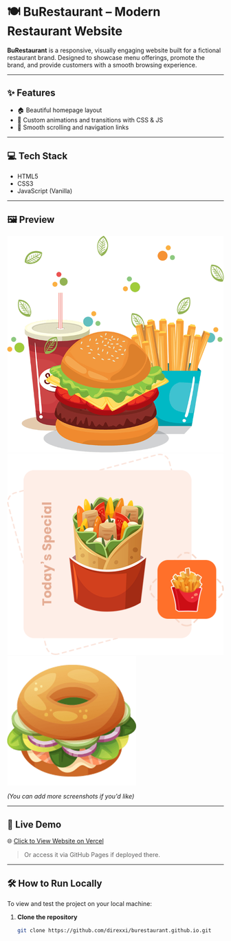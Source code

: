 # 🍽️ BuRestaurant – Modern Restaurant Website

**BuRestaurant** is a responsive, visually engaging website built for a fictional restaurant brand. Designed to showcase menu offerings, promote the brand, and provide customers with a smooth browsing experience.

---

## ✨ Features

- 🏠 Beautiful homepage layout
- 🎨 Custom animations and transitions with CSS & JS
- 🔗 Smooth scrolling and navigation links

---

## 💻 Tech Stack

- HTML5
- CSS3
- JavaScript (Vanilla)

---

## 🖼 Preview

![Homepage](./home.png)
![About Section](./about.png)
![Food Section](./food1.png)

*(You can add more screenshots if you'd like)*

---

## 🚀 Live Demo

🌐 [Click to View Website on Vercel](https://buurestaurant-github-io-qwbm.vercel.app)

> Or access it via GitHub Pages if deployed there.

---

## 🛠 How to Run Locally

To view and test the project on your local machine:

1. **Clone the repository**
   ```bash
   git clone https://github.com/direxxi/burestaurant.github.io.git
